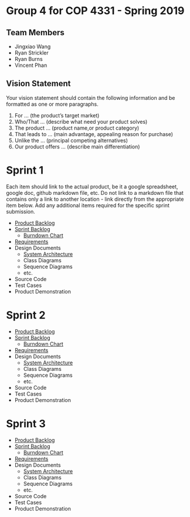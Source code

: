 # Group 4 for COP 4331 - Spring 2019

## Team Members

- Jingxiao Wang
- Ryan Strickler
- Ryan Burns
- Vincent Phan

## Vision Statement

Your vision statement should contain the following information and be formatted as one or more paragraphs.

1. For ... (the product’s target market)
2. Who/That ... (describe what need your product solves)
3. The product ... (product name,or product category)
4. That leads to ... (main advantage, appealing reason for purchase)
5. Unlike the ... (principal competing alternatives)
6. Our product offers ... (describe main differentiation)

# Sprint 1

Each item should link to the actual product, be it a google spreadsheet, google doc, github markdown file, etc. Do not link to a markdown file that contains only a link to another location - link directly from the appropriate item below. Add any additional items required for the specific sprint submission.

- [Product Backlog](https://github.com/drhollander/COP4331_Sample/blob/master/sprint1/product_backlog.md)
- [Sprint Backlog](https://github.com/drhollander/COP4331_Sample/blob/master/sprint1/sprint_backlog.md)
  - [Burndown Chart](https://www.google.com/search?tbm=isch&q=sprint+burndown+chart&oq=sprint+burndown+chart)
- [Requirements](https://github.com/drhollander/COP4331_Sample/blob/master/sprint1/requirements.md)
- Design Documents
  - [System Architecture](https://github.com/drhollander/COP4331_Sample/blob/master/sprint1/architecture.md)
  - Class Diagrams
  - Sequence Diagrams
  - etc.
- Source Code
- Test Cases
- Product Demonstration

# Sprint 2

- [Product Backlog](https://github.com/drhollander/COP4331_Sample/blob/master/sprint1/product_backlog.md)
- [Sprint Backlog](https://github.com/drhollander/COP4331_Sample/blob/master/sprint1/sprint_backlog.md)
  - [Burndown Chart](https://www.google.com/search?tbm=isch&q=sprint+burndown+chart&oq=sprint+burndown+chart)
- [Requirements](https://github.com/drhollander/COP4331_Sample/blob/master/sprint1/requirements.md)
- Design Documents
  - [System Architecture](https://github.com/drhollander/COP4331_Sample/blob/master/sprint1/architecture.md)
  - Class Diagrams
  - Sequence Diagrams
  - etc.
- Source Code
- Test Cases
- Product Demonstration

# Sprint 3

- [Product Backlog](https://github.com/drhollander/COP4331_Sample/blob/master/sprint1/product_backlog.md)
- [Sprint Backlog](https://github.com/drhollander/COP4331_Sample/blob/master/sprint1/sprint_backlog.md)
  - [Burndown Chart](https://www.google.com/search?tbm=isch&q=sprint+burndown+chart&oq=sprint+burndown+chart)
- [Requirements](https://github.com/drhollander/COP4331_Sample/blob/master/sprint1/requirements.md)
- Design Documents
  - [System Architecture](https://github.com/drhollander/COP4331_Sample/blob/master/sprint1/architecture.md)
  - Class Diagrams
  - Sequence Diagrams
  - etc.
- Source Code
- Test Cases
- Product Demonstration
